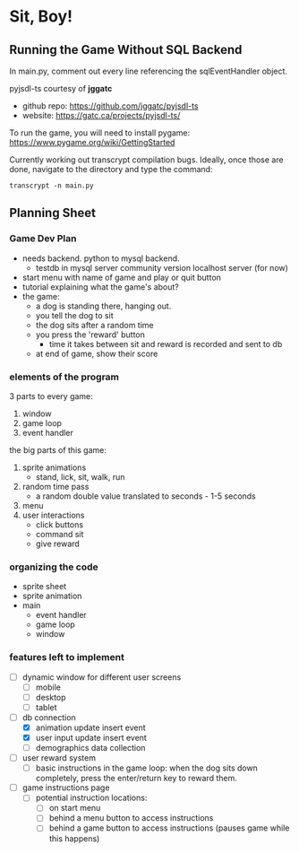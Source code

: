# Sit, Boy!

## Running the Game Without SQL Backend
In main.py, comment out every line referencing the sqlEventHandler object.

pyjsdl-ts courtesy of **jggatc**
- github repo: https://github.com/jggatc/pyjsdl-ts
- website: https://gatc.ca/projects/pyjsdl-ts/

To run the game, you will need to install pygame: https://www.pygame.org/wiki/GettingStarted

Currently working out transcrypt compilation bugs. Ideally, once those are done, navigate to the directory and type the command:

```transcrypt -n main.py```

## Planning Sheet

### Game Dev Plan
- needs backend. python to mysql backend.
	- testdb in mysql server community version localhost server (for now)
- start menu with name of game and play or quit button
- tutorial explaining what the game's about?
- the game:
	- a dog is standing there, hanging out.
	- you tell the dog to sit
	- the dog sits after a random time
	- you press the 'reward' button
		- time it takes between sit and reward is recorded and sent to db
	- at end of game, show their score

### elements of the program
3 parts to every game:
1. window
2. game loop
3. event handler

the big parts of this game:
1. sprite animations
	- stand, lick, sit, walk, run
2. random time pass
	- a random double value translated to seconds - 1-5 seconds
3. menu
4. user interactions
	- click buttons
	- command sit
	- give reward

### organizing the code
- sprite sheet
- sprite animation
- main
	- event handler
	- game loop
	- window

### features left to implement
- [ ] dynamic window for different user screens
	- [ ] mobile
	- [ ] desktop
	- [ ] tablet
- [ ] db connection
	- [x] animation update insert event
	- [x] user input update insert event
	- [ ] demographics data collection
- [ ] user reward system
	- [ ] basic instructions in the game loop: when the dog sits down completely, press the enter/return key to reward them.
- [ ] game instructions page
	- [ ] potential instruction locations:
		- [ ] on start menu
		- [ ] behind a menu button to access instructions
		- [ ] behind a game button to access instructions (pauses game while this happens)
